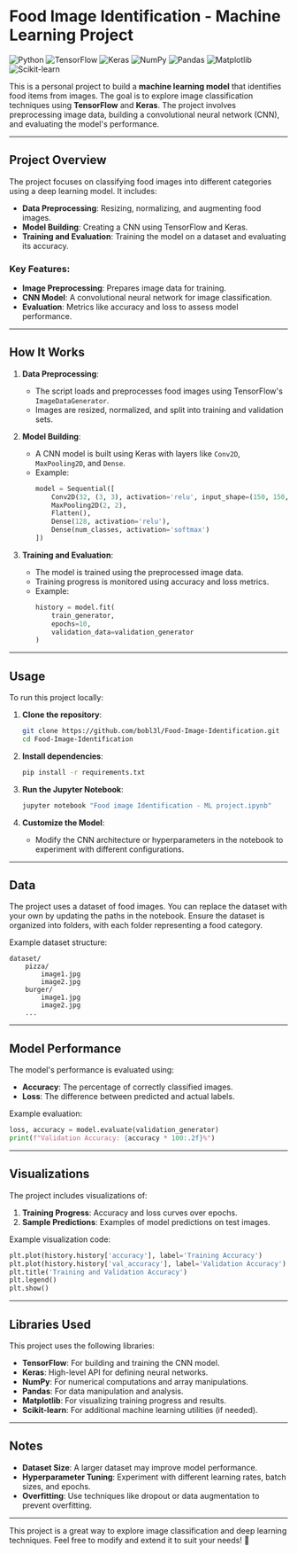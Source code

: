 # Food Image Identification - Machine Learning Project

![Python](https://img.shields.io/badge/Python-3.8%2B-blue)
![TensorFlow](https://img.shields.io/badge/TensorFlow-2.7.0-orange)
![Keras](https://img.shields.io/badge/Keras-2.7.0-red)
![NumPy](https://img.shields.io/badge/NumPy-1.21.0-yellow)
![Pandas](https://img.shields.io/badge/Pandas-1.3.0-green)
![Matplotlib](https://img.shields.io/badge/Matplotlib-3.4.0-blueviolet)
![Scikit-learn](https://img.shields.io/badge/Scikit--learn-0.24.0-lightgrey)

This is a personal project to build a **machine learning model** that identifies food items from images. The goal is to explore image classification techniques using **TensorFlow** and **Keras**. The project involves preprocessing image data, building a convolutional neural network (CNN), and evaluating the model's performance.

---

## Project Overview

The project focuses on classifying food images into different categories using a deep learning model. It includes:
- **Data Preprocessing**: Resizing, normalizing, and augmenting food images.
- **Model Building**: Creating a CNN using TensorFlow and Keras.
- **Training and Evaluation**: Training the model on a dataset and evaluating its accuracy.

### Key Features:
- **Image Preprocessing**: Prepares image data for training.
- **CNN Model**: A convolutional neural network for image classification.
- **Evaluation**: Metrics like accuracy and loss to assess model performance.

---

## How It Works

1. **Data Preprocessing**:
   - The script loads and preprocesses food images using TensorFlow's `ImageDataGenerator`.
   - Images are resized, normalized, and split into training and validation sets.

2. **Model Building**:
   - A CNN model is built using Keras with layers like `Conv2D`, `MaxPooling2D`, and `Dense`.
   - Example:
     ```python
     model = Sequential([
         Conv2D(32, (3, 3), activation='relu', input_shape=(150, 150, 3)),
         MaxPooling2D(2, 2),
         Flatten(),
         Dense(128, activation='relu'),
         Dense(num_classes, activation='softmax')
     ])
     ```

3. **Training and Evaluation**:
   - The model is trained using the preprocessed image data.
   - Training progress is monitored using accuracy and loss metrics.
   - Example:
     ```python
     history = model.fit(
         train_generator,
         epochs=10,
         validation_data=validation_generator
     )
     ```

---

## Usage

To run this project locally:

1. **Clone the repository**:
   ```bash
   git clone https://github.com/bobl3l/Food-Image-Identification.git
   cd Food-Image-Identification
   ```

2. **Install dependencies**:
   ```bash
   pip install -r requirements.txt
   ```

3. **Run the Jupyter Notebook**:
   ```bash
   jupyter notebook "Food image Identification - ML project.ipynb"
   ```

4. **Customize the Model**:
   - Modify the CNN architecture or hyperparameters in the notebook to experiment with different configurations.

---

## Data

The project uses a dataset of food images. You can replace the dataset with your own by updating the paths in the notebook. Ensure the dataset is organized into folders, with each folder representing a food category.

Example dataset structure:
```
dataset/
    pizza/
        image1.jpg
        image2.jpg
    burger/
        image1.jpg
        image2.jpg
    ...
```

---

## Model Performance

The model's performance is evaluated using:
- **Accuracy**: The percentage of correctly classified images.
- **Loss**: The difference between predicted and actual labels.

Example evaluation:
```python
loss, accuracy = model.evaluate(validation_generator)
print(f"Validation Accuracy: {accuracy * 100:.2f}%")
```

---

## Visualizations

The project includes visualizations of:
1. **Training Progress**: Accuracy and loss curves over epochs.
2. **Sample Predictions**: Examples of model predictions on test images.

Example visualization code:
```python
plt.plot(history.history['accuracy'], label='Training Accuracy')
plt.plot(history.history['val_accuracy'], label='Validation Accuracy')
plt.title('Training and Validation Accuracy')
plt.legend()
plt.show()
```

---

## Libraries Used

This project uses the following libraries:
- **TensorFlow**: For building and training the CNN model.
- **Keras**: High-level API for defining neural networks.
- **NumPy**: For numerical computations and array manipulations.
- **Pandas**: For data manipulation and analysis.
- **Matplotlib**: For visualizing training progress and results.
- **Scikit-learn**: For additional machine learning utilities (if needed).

---

## Notes

- **Dataset Size**: A larger dataset may improve model performance.
- **Hyperparameter Tuning**: Experiment with different learning rates, batch sizes, and epochs.
- **Overfitting**: Use techniques like dropout or data augmentation to prevent overfitting.

---

This project is a great way to explore image classification and deep learning techniques. Feel free to modify and extend it to suit your needs! 🚀

